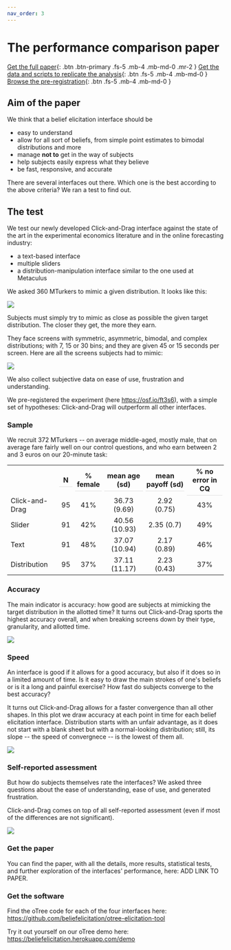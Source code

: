 ```yaml
---
nav_order: 3
---
```


# The performance comparison paper

[Get the full paper](ADD%20LINK){: .btn .btn-primary .fs-5 .mb-4 .mb-md-0 .mr-2 } [Get the data and scripts to replicate the analysis](https://github.com/paolocrosetto/Click_and_drag_belief_elicitation_data_analysis){: .btn .fs-5 .mb-4 .mb-md-0 } [Browse the pre-registration](https://osf.io/ft3s6){: .btn .fs-5 .mb-4 .mb-md-0 }

## Aim of the paper

We think that a belief elicitation interface should be

-   easy to understand
-   allow for all sort of beliefs, from simple point estimates to bimodal distributions and more
-   manage **not to** get in the way of subjects
-   help subjects easily express what they believe
-   be fast, responsive, and accurate

There are several interfaces out there. Which one is the best according to the above criteria? We ran a test to find out.

## The test

We test our newly developed Click-and-Drag interface against the state of the art in the experimental economics literature and in the online forecasting industry:

-   a text-based interface
-   multiple sliders
-   a distribution-manipulation interface similar to the one used at Metaculus

We asked 360 MTurkers to mimic a given distribution. It looks like this:

![](Paper_summary_for_website_files/figure-html/task_screenshot.png)

Subjects must simply try to mimic as close as possible the given target distribution. The closer they get, the more they earn.

They face screens with symmetric, asymmetric, bimodal, and complex distributions; with 7, 15 or 30 bins; and they are given 45 or 15 seconds per screen. Here are all the screens subjects had to mimic:

![](Paper_summary_for_website_files/figure-html/12screens.png)

We also collect subjective data on ease of use, frustration and understanding.

We pre-registered the experiment (here <https://osf.io/ft3s6>), with a simple set of hypotheses: Click-and-Drag will outperform all other interfaces.

### Sample

We recruit 372 MTurkers -- on average middle-aged, mostly male, that on average fare fairly well on our control questions, and who earn between 2 and 3 euros on our 20-minute task:

<table class="table" style="margin-left: auto; margin-right: auto;">
<thead><tr>
<th style="empty-cells: hide;border-bottom:hidden;" colspan="1"></th>
<th style="border-bottom:hidden;padding-bottom:0; padding-left:3px;padding-right:3px;text-align: center; " colspan="1"><div style="border-bottom: 1px solid #ddd; padding-bottom: 5px; ">N</div></th>
<th style="border-bottom:hidden;padding-bottom:0; padding-left:3px;padding-right:3px;text-align: center; " colspan="1"><div style="border-bottom: 1px solid #ddd; padding-bottom: 5px; ">% female</div></th>
<th style="border-bottom:hidden;padding-bottom:0; padding-left:3px;padding-right:3px;text-align: center; " colspan="1"><div style="border-bottom: 1px solid #ddd; padding-bottom: 5px; ">mean age (sd)</div></th>
<th style="border-bottom:hidden;padding-bottom:0; padding-left:3px;padding-right:3px;text-align: center; " colspan="1"><div style="border-bottom: 1px solid #ddd; padding-bottom: 5px; ">mean payoff (sd)</div></th>
<th style="border-bottom:hidden;padding-bottom:0; padding-left:3px;padding-right:3px;text-align: center; " colspan="1"><div style="border-bottom: 1px solid #ddd; padding-bottom: 5px; ">% no error in CQ</div></th>
</tr></thead>
<tbody>
  <tr>
   <td style="text-align:left;"> Click-and-Drag </td>
   <td style="text-align:center;"> 95 </td>
   <td style="text-align:center;"> 41% </td>
   <td style="text-align:center;"> 36.73 (9.69) </td>
   <td style="text-align:center;"> 2.92 (0.75) </td>
   <td style="text-align:center;"> 43% </td>
  </tr>
  <tr>
   <td style="text-align:left;"> Slider </td>
   <td style="text-align:center;"> 91 </td>
   <td style="text-align:center;"> 42% </td>
   <td style="text-align:center;"> 40.56 (10.93) </td>
   <td style="text-align:center;"> 2.35 (0.7) </td>
   <td style="text-align:center;"> 49% </td>
  </tr>
  <tr>
   <td style="text-align:left;"> Text </td>
   <td style="text-align:center;"> 91 </td>
   <td style="text-align:center;"> 48% </td>
   <td style="text-align:center;"> 37.07 (10.94) </td>
   <td style="text-align:center;"> 2.17 (0.89) </td>
   <td style="text-align:center;"> 46% </td>
  </tr>
  <tr>
   <td style="text-align:left;"> Distribution </td>
   <td style="text-align:center;"> 95 </td>
   <td style="text-align:center;"> 37% </td>
   <td style="text-align:center;"> 37.11 (11.17) </td>
   <td style="text-align:center;"> 2.23 (0.43) </td>
   <td style="text-align:center;"> 37% </td>
  </tr>
</tbody>
</table>

### Accuracy

The main indicator is accuracy: how good are subjects at mimicking the target distribution in the allotted time? It turns out Click-and-Drag sports the highest accuracy overall, and when breaking screens down by their type, granularity, and allotted time.

![](Paper_summary_for_website_files/figure-html/unnamed-chunk-2-1.png)<!-- -->

### Speed

An interface is good if it allows for a good accuracy, but also if it does so in a limited amount of time. Is it easy to draw the main strokes of one's beliefs or is it a long and painful exercise? How fast do subjects converge to the best accuracy?

It turns out Click-and-Drag allows for a faster convergence than all other shapes. In this plot we draw accuracy at each point in time for each belief elicitation interface. Distribution starts with an unfair advantage, as it does not start with a blank sheet but with a normal-looking distribution; still, its slope -- the speed of convergnece -- is the lowest of them all.

![](Paper_summary_for_website_files/figure-html/unnamed-chunk-3-1.png)<!-- -->

### Self-reported assessment

But how do subjects themselves rate the interfaces? We asked three questions about the ease of understanding, ease of use, and generated frustration.

Click-and-Drag comes on top of all self-reported assessment (even if most of the differences are not significant).

![](Paper_summary_for_website_files/figure-html/unnamed-chunk-4-1.png)<!-- -->

### Get the paper

You can find the paper, with all the details, more results, statistical tests, and further exploration of the interfaces' performance, here: ADD LINK TO PAPER.

### Get the software

Find the oTree code for each of the four interfaces here: https://github.com/beliefelicitation/otree-elicitation-tool

Try it out yourself on our oTree demo here: https://beliefelicitation.herokuapp.com/demo
